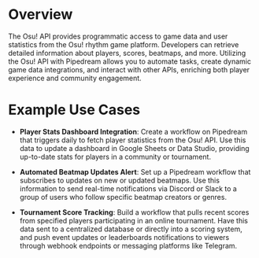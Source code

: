 # Overview

The Osu! API provides programmatic access to game data and user statistics from the Osu! rhythm game platform. Developers can retrieve detailed information about players, scores, beatmaps, and more. Utilizing the Osu! API with Pipedream allows you to automate tasks, create dynamic game data integrations, and interact with other APIs, enriching both player experience and community engagement.

# Example Use Cases

- **Player Stats Dashboard Integration**: Create a workflow on Pipedream that triggers daily to fetch player statistics from the Osu! API. Use this data to update a dashboard in Google Sheets or Data Studio, providing up-to-date stats for players in a community or tournament.

- **Automated Beatmap Updates Alert**: Set up a Pipedream workflow that subscribes to updates on new or updated beatmaps. Use this information to send real-time notifications via Discord or Slack to a group of users who follow specific beatmap creators or genres.

- **Tournament Score Tracking**: Build a workflow that pulls recent scores from specified players participating in an online tournament. Have this data sent to a centralized database or directly into a scoring system, and push event updates or leaderboards notifications to viewers through webhook endpoints or messaging platforms like Telegram.

